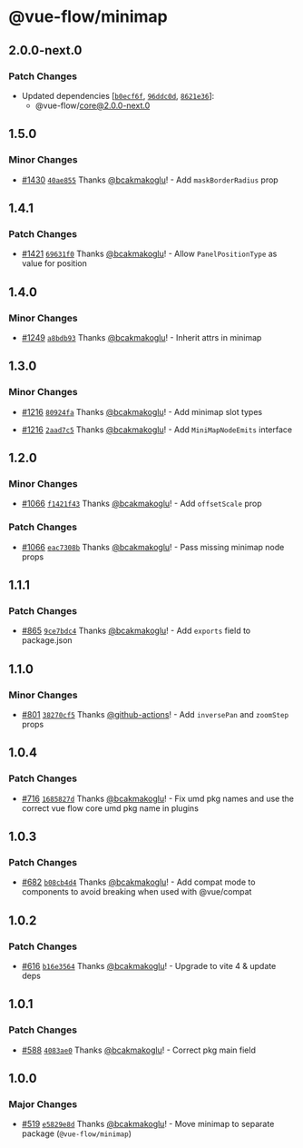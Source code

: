 # @vue-flow/minimap

## 2.0.0-next.0

### Patch Changes

- Updated dependencies [[`b0ecf6f`](https://github.com/bcakmakoglu/vue-flow/commit/b0ecf6fd0f11dd14d1d56c5eefaa56a0afe4d85d), [`96ddc0d`](https://github.com/bcakmakoglu/vue-flow/commit/96ddc0d7afd0aef44aa53c40b27453516d9d75ce), [`8621e36`](https://github.com/bcakmakoglu/vue-flow/commit/8621e3670dd1492ad73d1a1aa59ead29b382b008)]:
  - @vue-flow/core@2.0.0-next.0

## 1.5.0

### Minor Changes

- [#1430](https://github.com/bcakmakoglu/vue-flow/pull/1430) [`40ae855`](https://github.com/bcakmakoglu/vue-flow/commit/40ae855f364eeff36dc1ff38df2807ddd70999f0) Thanks [@bcakmakoglu](https://github.com/bcakmakoglu)! - Add `maskBorderRadius` prop

## 1.4.1

### Patch Changes

- [#1421](https://github.com/bcakmakoglu/vue-flow/pull/1421) [`69631f0`](https://github.com/bcakmakoglu/vue-flow/commit/69631f07dc6b367c6932b8642eb385b8dcc176ff) Thanks [@bcakmakoglu](https://github.com/bcakmakoglu)! - Allow `PanelPositionType` as value for position

## 1.4.0

### Minor Changes

- [#1249](https://github.com/bcakmakoglu/vue-flow/pull/1249) [`a8bdb93`](https://github.com/bcakmakoglu/vue-flow/commit/a8bdb931771c47ecf985e3d0340a5c456efd1a31) Thanks [@bcakmakoglu](https://github.com/bcakmakoglu)! - Inherit attrs in minimap

## 1.3.0

### Minor Changes

- [#1216](https://github.com/bcakmakoglu/vue-flow/pull/1216) [`80924fa`](https://github.com/bcakmakoglu/vue-flow/commit/80924faa357dd61a261f352de434229527f81e4d) Thanks [@bcakmakoglu](https://github.com/bcakmakoglu)! - Add minimap slot types

- [#1216](https://github.com/bcakmakoglu/vue-flow/pull/1216) [`2aad7c5`](https://github.com/bcakmakoglu/vue-flow/commit/2aad7c5eaa2e90f473d09c56e7e399bdd902d3ec) Thanks [@bcakmakoglu](https://github.com/bcakmakoglu)! - Add `MiniMapNodeEmits` interface

## 1.2.0

### Minor Changes

- [#1066](https://github.com/bcakmakoglu/vue-flow/pull/1066) [`f1421f43`](https://github.com/bcakmakoglu/vue-flow/commit/f1421f437dfea55bdeeaf9b5471f2ac466ce64be) Thanks [@bcakmakoglu](https://github.com/bcakmakoglu)! - Add `offsetScale` prop

### Patch Changes

- [#1066](https://github.com/bcakmakoglu/vue-flow/pull/1066) [`eac7308b`](https://github.com/bcakmakoglu/vue-flow/commit/eac7308bebeb5663ff2b17f82e5e3339618bb292) Thanks [@bcakmakoglu](https://github.com/bcakmakoglu)! - Pass missing minimap node props

## 1.1.1

### Patch Changes

- [#865](https://github.com/bcakmakoglu/vue-flow/pull/865) [`9ce7bdc4`](https://github.com/bcakmakoglu/vue-flow/commit/9ce7bdc4908dda4dea299e5f469b252ac20a12ab) Thanks [@bcakmakoglu](https://github.com/bcakmakoglu)! - Add `exports` field to package.json

## 1.1.0

### Minor Changes

- [#801](https://github.com/bcakmakoglu/vue-flow/pull/801) [`38270cf5`](https://github.com/bcakmakoglu/vue-flow/commit/38270cf5c33d16ba5d832a2d80499642c1d1a6b0) Thanks [@github-actions](https://github.com/apps/github-actions)! - Add `inversePan` and `zoomStep` props

## 1.0.4

### Patch Changes

- [#716](https://github.com/bcakmakoglu/vue-flow/pull/716) [`1685827d`](https://github.com/bcakmakoglu/vue-flow/commit/1685827d0ea1dc9864f95a1b3a54fbc43a296e5d) Thanks [@bcakmakoglu](https://github.com/bcakmakoglu)! - Fix umd pkg names and use the correct vue flow core umd pkg name in plugins

## 1.0.3

### Patch Changes

- [#682](https://github.com/bcakmakoglu/vue-flow/pull/682) [`b08cb4d4`](https://github.com/bcakmakoglu/vue-flow/commit/b08cb4d45904c229d9ecda5e3cb477cbb7a6acaf) Thanks [@bcakmakoglu](https://github.com/bcakmakoglu)! - Add compat mode to components to avoid breaking when used with @vue/compat

## 1.0.2

### Patch Changes

- [#616](https://github.com/bcakmakoglu/vue-flow/pull/616) [`b16e3564`](https://github.com/bcakmakoglu/vue-flow/commit/b16e3564708c5429ad594156341fa3e95f84d3b2) Thanks [@bcakmakoglu](https://github.com/bcakmakoglu)! - Upgrade to vite 4 & update deps

## 1.0.1

### Patch Changes

- [#588](https://github.com/bcakmakoglu/vue-flow/pull/588) [`4083ae0`](https://github.com/bcakmakoglu/vue-flow/commit/4083ae05d24dc68df7c77bfe2273a17237834cbf) Thanks [@bcakmakoglu](https://github.com/bcakmakoglu)! - Correct pkg main field

## 1.0.0

### Major Changes

- [#519](https://github.com/bcakmakoglu/vue-flow/pull/519) [`e5829e8d`](https://github.com/bcakmakoglu/vue-flow/commit/e5829e8d7327ab2a36655b56389a882b839c95c5) Thanks [@bcakmakoglu](https://github.com/bcakmakoglu)! - Move minimap to separate package (`@vue-flow/minimap`)
